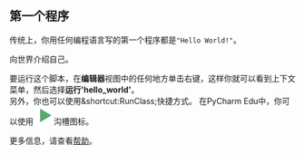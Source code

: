 ## 第一个程序

传统上，你用任何编程语言写的第一个程序都是`"Hello World!"`。 
  
向世界介绍自己。 
  
要运行这个脚本，在**编辑器**视图中的任何地方单击右键，这样你就可以看到上下文菜单，然后选择**运行'hello_world'**。  
另外，你也可以使用&shortcut:RunClass;快捷方式。
在PyCharm Edu中，你可以使用 ![](execute.svg)沟槽图标。

更多信息，请查看[帮助](https://www.jetbrains.com/help/pycharm/running-and-rerunning-applications.html)。
